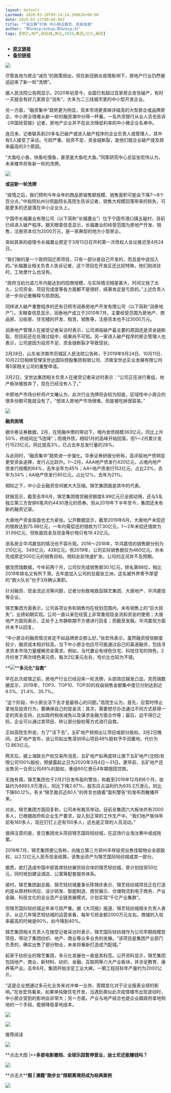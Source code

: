 ```yaml
---
layout: default
Lastmod: 2020-03-28T09:14:24.208626+00:00
date: 2020-03-21T00:00:00Z
title: "“淘汰赛”打响 中小房企裁员、卖身自救"
author: "李&nbsp;&nbsp;郭&nbsp;刘"
tags: [锦艺,地产,轻纺城,房企,2019,集团,亿元,融资]
---
```


* [**原文链接**](https://mp.weixin.qq.com/s/e39ZI17FObcMUQ1FplD3og)
* [**备份链接**](http://archive.is/50sGj)


![](/images/post/5fdb3f87f44cf8ae08d41ad1e0b84841.jpg)

尽管各地为房企“减负”的政策频出，但在新冠肺炎疫情影响下，房地产行业仍然被迫迎来了新一轮“洗牌”。

据人民法院公告网显示，2020年初至今，全国已有超过百家房企宣告破产，有时一天就会有好几家房企“消失”，大多为二三线城市里的中小型开发企业。

另一方面，“融资集中”趋势更为明显，资本市场更青睐评级高的大型房企或品牌房企，中小房企很难从新一轮的融资潮中分得一杯羹。一名外资银行从业人员也告诉《中国经营报》记者，房地产企业并不在此次降低利率的中小微企业名单中。

连日来，记者联系到20多名已破产或进入破产程序的企业负责人或管理人，其中有5人接受了采访。亏损严重、投资不足、资金链断裂，是他们就企业破产提及频率最高的3个原因。

“大鱼吃小鱼，快鱼吃慢鱼，甚至是大鱼吃大鱼。”同策研究中心总监张宏伟认为，未来楼市将有新一轮的洗牌。

**![](/images/post/bc3576ff279d80264ac4f6d7a60432f9.jpg)**

**或迎新一轮洗牌**

“疫情之后，我们预判今年全年的商品房销售额规模、销售面积可能会下降7～8个百分点。”中指院杭州分院副院长高院生告诉记者，销售大规模回落带来的损失，可能更多的还是落在中小企业头上。

宁国市长福置业有限公司（以下简称“长福置业”）位于宁国市港口镇五磁村，目前已经进入破产程序。据天眼查信息显示，长福置业的经营范围为房地产开发、销售，注册资本仅为2000万元，是一家典型的地方小型房企。

突如其来的疫情令长福置业原定于3月13日召开的第一次债权人会议推迟至4月24日。

“我们做的是一个政府回迁房项目，只有一部分是自己开发的，而且是中途加入的。”长福置业相关负责人告诉记者，这个项目在开发区还比较特殊，他们刚进驻时，工地里什么也没有。

“政府当初允诺几年内能达到的招商规模，与实际情况相差甚大，时间又拖了太久，公司资金、项目完成度等各方面都不是很好，结果肯定是亏损的。”上述负责人进一步向记者解释亏损原因。

同样进入破产重整程序的还有日照市润泰房地产开发有限公司（以下简称“润泰地产”）。天眼查信息显示，润泰地产成立于2010年7月，主要经营范围为房地产、商品房、沿街房、住宅楼的开发、租赁、销售等，注册资本也不过3000万元。

润泰地产管理人在接受记者采访时表示，公司濒临破产最主要的原因还是资金链断裂，但目前还在处理过程中，结果尚不可知。另一家进入破产程序的房企管理人也表示，公司是因为投资不足、资金链断裂才导致现状。

2月28日，山东省济南市历城区人民法院公告称，于2019年9月24日、10月11日、10月22日相继受理宝世达国际控股集团有限公司、济南宝世达实业发展有限公司等5家相关公司的重整申请。

3月2日，宝世达集团相关负责人在接受记者采访时表示：“公司正在进行重组，地产板块被放弃了，现在已经没有人了。”

中原地产市场分析师卢文曦认为，此次行业洗牌将会较为彻底，区域性中小房企的很多份额可能就没有了。“想进入房地产市场很难，但是被吃掉很容易。”

**![](/images/post/bc3576ff279d80264ac4f6d7a60432f9.jpg)**

**融资困境**

据华泰证券数据，2月，在短融中票的带动下，境内发债规模363亿元，同比上升50%，终结同比“5连降”；而境外债，相较1月的高峰开始回落，但1～2月累计发行1523亿元，同比提高3%，已占去年总发行量的28%。

与此同时，“融资集中”趋势进一步强化。华泰证券研报分析称，高评级地产债明显更受资金追捧，发行占比跃升。1～2月，AAA地产债发行420亿元，占境内地产债发行规模的64%，去年全年为45%；AA+地产债发行152亿元，占比23%，去年为34%；AA地产债发行85亿元，占比12%，去年为21%。

相较之下，中小企业融资空间被大大压缩。锦艺集团就是其中的代表。

财报显示，截至去年6月，锦艺集团借贷融资额度8.99亿元已全部动用，还与5名独立第三方安排6笔共约4430港元的债券。但从2019年下半年至今，集团还未有新的融资记录。

大唐地产资金层面也尤为紧张。公开数据显示，截至2019年6月，大唐地产未偿还的借款达到75.98亿元，一年内需偿还的借款为17.30亿元，1～2年未偿还借款为31.69亿元，但账面现金及现金等价物只有19.42亿元。

浙系房企华鸿嘉信的情况也不容乐观。2016～2018年，华鸿嘉信的销售额分别为210亿元、349亿元、438亿元。但2019年，公司实际销售额仅为460亿元，并未完成原定500亿元的销售目标。相较此前快速扩张，公司的近况并不及预期。

据克而瑞数据，今年前两个月，公司仅完成销售额30.1亿元，排名第88位，相比2019年排名又有所下滑。去年底加入公司的总裁张立洲，这名被外界寄予厚望的“救火队长”也于3月确认离职。

针对融资、现金流近况等问题，记者分别致电致函锦艺集团、大唐地产、华鸿嘉信等企业。

锦艺集团方面表示，公司各项业务和销售均在规划范围内，未有销售上的“巨大损失”，业绩如期实现。公司一直以来在经营上非常重视现金流和资金的使用；大唐地产方面则表示，正处于上市静默期不方便进行回复；而截至发稿，华鸿嘉信方面并未予以回复。

“中小房企的融资情况肯定不如品牌房企那么好。”张宏伟表示，虽然融资授信额度较少，融资成本相对较高，当下中小房企也应尽可能通过自己的渠道融资，包括寻求资本市场力量缓解资金需求。例如，当代置业有绿色住宅、科技住宅的特色，2月份发了两次绿色美元债，每次2亿美元左右，性价比也较为不错。

**![](/images/post/bc3576ff279d80264ac4f6d7a60432f9.jpg)****多元化“自救”**

早在此次疫情之前，房地产行业已经迎来一轮洗牌，头部效应越发凸显。克而瑞数据显示，2019年，TOP3、TOP10、TOP30的权益销售金额集中度已分别达到近9.5%、21.4%、35.7%。

“这个阶段，中小房企活下去才是最核心的问题。”高院生认为，首先，应暂时停止拿地及投资行为，要确保自己的现金流；其次，需要想尽办法通过不同方式获得一定的资金支持，比如政府税收减免以及谋求金融方面合作等；最后，迫不得已之际，企业可以通过卖项目、转让部分股权等方式进行自救。

正如高院生所说，为了“活下去”，五矿地产频频出让项目或部分股权。3月2日晚间，五矿地产宣布，该公司拟出售深圳坪山项目49%股权予华润置地，代价为12.863亿元。

两天后，据上海联合产权交易所消息，五矿地产拟再度转让旗下五矿地产(沈阳)有限公司100%股权，预披露起止日为2020年3月4日～31日。更早前，五矿地产还出售另一合资公司49%的股权，重组60亿港元4年期银团贷款。

无独有偶，锦艺集团也于2月21日发布盈利警告，称截至2019年12月的6个月，收益约为8893.9万港元，同比下降2.67%，股东应占溢利约为935.2万港元，同比下降60.12%。有关“锦艺裁员近80人”的传言也随着“盈利警告”的发布而散播开来。

对此，锦艺集团方面回复称，公司未有裁员举动。目前全集团六大板块共有2000多人，已根据政府和企业生产要求，投入到正常的工作生产中。“我们地产板块年前有160多人，现在钉钉上还有150多人，这也是正常的人员流动。”

值得注意的是，昔日集团龙头项目锦艺国际轻纺城，在这场行业淘汰赛中或成拖累。

2019年7月，锦艺集团便公告称，向独立第三方郑州丰祥投资出售佳聪物业全部股权，以2.12亿元人民币现金结算。该售出资产为锦艺国际轻纺城或其一部分。

据悉，欲打造成中国中部首席轻纺展贸综合体的锦艺轻纺城，曾计划投资50亿元，同时规划建设酒店、公寓等配套服务体系。

彼时，锦艺集团副总裁、锦艺轻纺城董事长陈锦庆表示，锦艺轻纺城项目正在打造的是从原材料供应、设计研发、智能制造、商贸展示、仓储物流到电子商务、产业金融、科技文化的全业态产业链发展模式，计划实现“千亿产业集群”。

但锦艺国际轻纺城近年来亏损严重。据《大河报》报道，锦艺轻纺城相关负责人表示，从近几年锦艺轻纺城的运营来看，每年亏损金额2000万元左右。商铺的入驻率最高的时候是60%，如今降到40%。

锦艺集团相关负责人在接受记者采访时表示，锦艺国际轻纺城作为公司早期规模型项目，带动了集团纺织、地产、商业等众多业务的发展。“该项目是集团产业部门负责的，确实出售了部分物业，未来将重新打造成汽配城。”

起家于纺织业的锦艺集团，多元化发展也一直是其标签。公开资料显示，锦艺集团包括地产、商业、新材料、纺织、金融、互联网等六大产业板块，并涉足教育、康养等产业。去年6月，集团开始涉足工业大麻，一期工程目标年产量约为2000公斤。

“这是企业想通过多元化业务来对冲单一业务、周期变化对于企业报表业绩的影响。”在张宏伟看来，如果单纯做住宅开发，当遇到类似此次疫情楼市出现波动时，中小房企受到的影响会非常大；另一方面，产业与地产结合也是企业跟政府拿地购地的一个手段，能够降低拿地成本。

[![](/images/post/c2249a13ced555acfcf85a0a1f9aea19.jpg)](https://e.vhall.com/subject/view/599011308)

  

![](/images/post/43b7a57fd045be64890b8526d60a1277.jpg)

  

推荐阅读

[![](/images/post/b36c2d226fbbd5cea4b7fc0cbc245c18.jpg)](http://mp.weixin.qq.com/s?__biz=MjA5NTMyOTMwMQ==&mid=2651973602&idx=1&sn=e538ce236610dd81252d7fe05decbd91&chksm=4f3e80987849098e2e57964f78bf0491124af7eae3e1f90d11fe5bc14cbd5f7fc4031cee5c8a&scene=21#wechat_redirect)

**点击大图 |****多部电影撤档、全球乐园暂停营业，迪士尼还能赚钱吗？**  

  

[![](/images/post/5842fceba3f94ac58e442348bf477d16.jpg)](http://mp.weixin.qq.com/s?__biz=MjA5NTMyOTMwMQ==&mid=2651973602&idx=2&sn=eab7aeeb43ae50ed5f046183e4a63f0a&chksm=4f3e80987849098e11793da5d499efe21235dda0e875327fe4729578234d5927e4bd6ec7efc4&scene=21#wechat_redirect)

**点击大****图 | **澳籍“跑步女”限期离境将成为经典案例****  

  

![](/images/post/f3501c0a0df0124df45b227b216c07a4.jpg)

